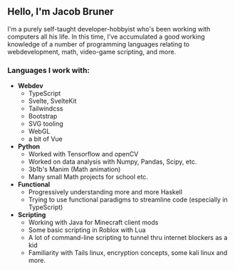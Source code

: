 ## Hello, I'm Jacob Bruner
I'm a purely self-taught developer-hobbyist who's been working with computers all his life. In this time, I've accumulated a good working knowledge of a number of programming languages relating to webdevelopment, math, video-game scripting, and more.

### Languages I work with:

* **Webdev** 
  * TypeScript
  * Svelte, SvelteKit
  * Tailwindcss
  * Bootstrap
  * SVG tooling
  * WebGL
  * a bit of Vue
* **Python**
  * Worked with Tensorflow and openCV
  * Worked on data analysis with Numpy, Pandas, Scipy, etc.
  * 3b1b's Manim (Math animation)
  * Many small Math projects for school etc.
* **Functional**
  * Progressively understanding more and more Haskell
  * Trying to use functional paradigms to streamline code (especially in TypeScript)
* **Scripting**
  * Working with Java for Minecraft client mods
  * Some basic scripting in Roblox with Lua
  * A lot of command-line scripting to tunnel thru internet blockers as a kid
  * Familiarity with Tails linux, encryption concepts, some kali linux and more.

